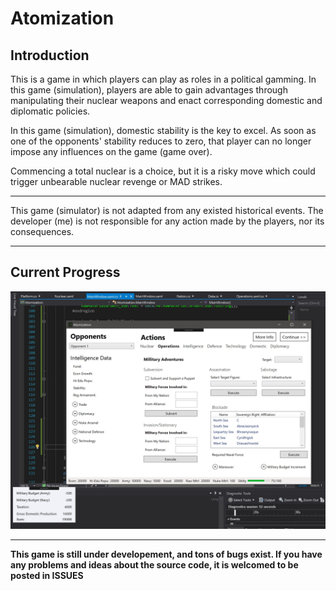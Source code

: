 # Atomization

## Introduction

This is a game in which players can play as roles in a political gamming. In this game (simulation), players are able to gain advantages through manipulating their nuclear weapons and enact corresponding domestic and diplomatic policies. 

In this game (simulation), domestic stability is the key to excel. As soon as one of the opponents' stability reduces to zero, that player can no longer impose any influences on the game (game over). 

Commencing a total nuclear is a choice, but it is a risky move which could trigger unbearable nuclear revenge or MAD strikes. 

____

This game (simulator) is not adapted from any existed historical events. The developer (me) is not responsible for any action made by the players, nor its consequences. 

____
## Current Progress
![picture](Screenshot.jpg)
___
**This game is still under developement, and tons of bugs exist. If you have any problems and ideas about the source code, it is welcomed to be posted in ISSUES**
